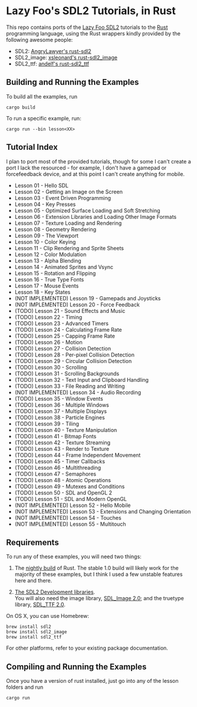 # Lazy Foo's SDL2 Tutorials, in Rust #

This repo contains ports of the
[Lazy Foo SDL2](http://lazyfoo.net/tutorials/SDL/index.php) tutorials
to the [Rust](http://www.rust-lang.org) programming language, using
the Rust wrappers kindly provided by the following awesome people:

+ SDL2:
[AngryLawyer's rust-sdl2](https://github.com/AngryLawyer/rust-sdl2)
+ SDL2_image:
[xsleonard's rust-sdl2_image](https://github.com/xsleonard/rust-sdl2_image)
+ SDL2_ttf:
[andelf's rust-sdl2_ttf](https://github.com/andelf/rust-sdl2_ttf)

## Building and Running the Examples

To build all the examples, run

```
cargo build
```

To run a specific example, run:

```
cargo run --bin lesson<XX>
```

## Tutorial Index

I plan to port most of the provided tutorials, though for some I can't
create a port I lack the resourced - for example, I don't have a
gamepad or forcefeedback device, and at this point I can't create
anything for mobile.  

* Lesson 01 - Hello SDL
* Lesson 02 - Getting an Image on the Screen
* Lesson 03 - Event Driven Programming
* Lesson 04 - Key Presses
* Lesson 05 - Optimized Surface Loading and Soft Stretching
* Lesson 06 - Extension Libraries and Loading Other Image Formats
* Lesson 07 - Texture Loading and Rendering
* Lesson 08 - Geometry Rendering
* Lesson 09 - The Viewport
* Lesson 10 - Color Keying
* Lesson 11 - Clip Rendering and Sprite Sheets
* Lesson 12 - Color Modulation
* Lesson 13 - Alpha Blending
* Lesson 14 - Animated Sprites and Vsync
* Lesson 15 - Rotation and Flipping
* Lesson 16 - True Type Fonts
* Lesson 17 - Mouse Events
* Lesson 18 - Key States
* (NOT IMPLEMENTED) Lesson 19 - Gamepads and Joysticks
* (NOT IMPLEMENTED) Lesson 20 - Force Feedback
* (TODO) Lesson 21 - Sound Effects and Music
* (TODO) Lesson 22 - Timing
* (TODO) Lesson 23 - Advanced Timers
* (TODO) Lesson 24 - Calculating Frame Rate
* (TODO) Lesson 25 - Capping Frame Rate
* (TODO) Lesson 26 - Motion
* (TODO) Lesson 27 - Collision Detection
* (TODO) Lesson 28 - Per-pixel Collision Detection
* (TODO) Lesson 29 - Circular Collision Detection
* (TODO) Lesson 30 - Scrolling
* (TODO) Lesson 31 - Scrolling Backgrounds
* (TODO) Lesson 32 - Text Input and Clipboard Handling
* (TODO) Lesson 33 - File Reading and Writing
* (NOT IMPLEMENTED) Lesson 34 - Audio Recording
* (TODO) Lesson 35 - Window Events
* (TODO) Lesson 36 - Multiple Windows
* (TODO) Lesson 37 - Multiple Displays
* (TODO) Lesson 38 - Particle Engines
* (TODO) Lesson 39 - Tiling
* (TODO) Lesson 40 - Texture Manipulation
* (TODO) Lesson 41 - Bitmap Fonts
* (TODO) Lesson 42 - Texture Streaming
* (TODO) Lesson 43 - Render to Texture
* (TODO) Lesson 44 - Frame Independent Movement
* (TODO) Lesson 45 - Timer Callbacks
* (TODO) Lesson 46 - Multithreading
* (TODO) Lesson 47 - Semaphores
* (TODO) Lesson 48 - Atomic Operations
* (TODO) Lesson 49 - Mutexes and Conditions
* (TODO) Lesson 50 - SDL and OpenGL 2
* (TODO) Lesson 51 - SDL and Modern OpenGL
* (NOT IMPLEMENTED) Lesson 52 - Hello Mobile
* (NOT IMPLEMENTED) Lesson 53 - Extensions and Changing Orientation
* (NOT IMPLEMENTED) Lesson 54 - Touches
* (NOT IMPLEMENTED) Lesson 55 - Multitouch

## Requirements

To run any of these examples, you will need two things:

1. The [nightly build](http://www.rust-lang.org/install.html) of Rust.  The
stable 1.0 build will likely work for the majority of these examples,
but I think I used a few unstable features here and there.

2. [The SDL2 Development libraries](https://www.libsdl.org/download-2.0.php).  
You will also need the image library, [SDL_Image 2.0](https://www.libsdl.org/projects/SDL_image/);
and the truetype library, [SDL_TTF 2.0](https://www.libsdl.org/projects/SDL_ttf/).

On OS X, you can use Homebrew:

	brew install sdl2
    brew install sdl2_image
    brew install sdl2_ttf

For other platforms, refer to your existing package documentation.

## Compiling and Running the Examples

Once you have a version of rust installed, just go into any of the
lesson folders and run

    cargo run



